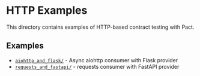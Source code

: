 # HTTP Examples

This directory contains examples of HTTP-based contract testing with Pact.

## Examples

-   [`aiohttp_and_flask/`](aiohttp_and_flask/) - Async aiohttp consumer with Flask provider
-   [`requests_and_fastapi/`](requests_and_fastapi/) - requests consumer with FastAPI provider
